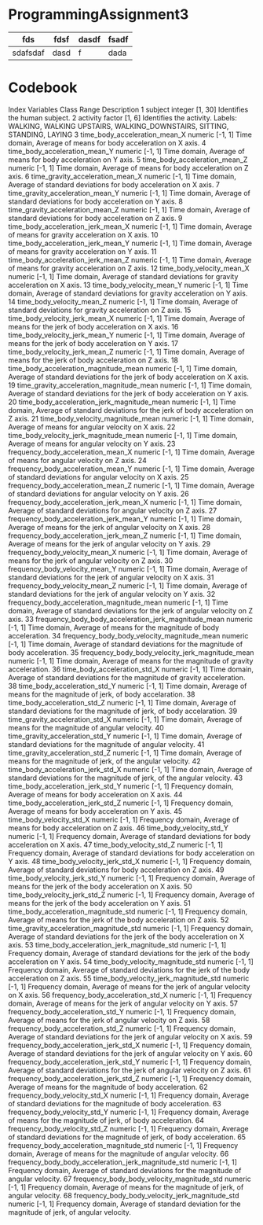 # ProgrammingAssignment3

|fds|fdsf|dasdf|fsadf|
|---|----|-----|-----|
|sdafsdaf|dasd|f|dada|sadf|

# Codebook
Index	Variables	Class	Range	Description
1	subject	integer	[1, 30]	Identifies the human subject.
2	activity	factor	[1, 6]	Identifies the activity. Labels: WALKING, WALKING UPSTAIRS, WALKING_DOWNSTAIRS, SITTING, STANDING, LAYING
3	time_body_acceleration_mean_X	numeric	[-1, 1]	Time domain, Average of means for body acceleration on X axis.
4	time_body_acceleration_mean_Y	numeric	[-1, 1]	Time domain, Average of means for body acceleration on Y axis.
5	time_body_acceleration_mean_Z	numeric	[-1, 1]	Time domain, Average of means for body acceleration on Z axis.
6	time_gravity_acceleration_mean_X	numeric	[-1, 1]	Time domain, Average of standard deviations for body acceleration on X axis.
7	time_gravity_acceleration_mean_Y	numeric	[-1, 1]	Time domain, Average of standard deviations for body acceleration on Y axis.
8	time_gravity_acceleration_mean_Z	numeric	[-1, 1]	Time domain, Average of standard deviations for body acceleration on Z axis.
9	time_body_acceleration_jerk_mean_X	numeric	[-1, 1]	Time domain, Average of means for gravity acceleration on X axis.
10	time_body_acceleration_jerk_mean_Y	numeric	[-1, 1]	Time domain, Average of means for gravity acceleration on Y axis.
11	time_body_acceleration_jerk_mean_Z	numeric	[-1, 1]	Time domain, Average of means for gravity acceleration on Z axis.
12	time_body_velocity_mean_X	numeric	[-1, 1]	Time domain, Average of standard deviations for gravity acceleration on X axis.
13	time_body_velocity_mean_Y	numeric	[-1, 1]	Time domain, Average of standard deviations for gravity acceleration on Y axis.
14	time_body_velocity_mean_Z	numeric	[-1, 1]	Time domain, Average of standard deviations for gravity acceleration on Z axis.
15	time_body_velocity_jerk_mean_X	numeric	[-1, 1]	Time domain, Average of means for the jerk of body acceleration on X axis.
16	time_body_velocity_jerk_mean_Y	numeric	[-1, 1]	Time domain, Average of means for the jerk of body acceleration on Y axis.
17	time_body_velocity_jerk_mean_Z	numeric	[-1, 1]	Time domain, Average of means for the jerk of body acceleration on Z axis.
18	time_body_acceleration_magnitude_mean	numeric	[-1, 1]	Time domain, Average of standard deviations for the jerk of body acceleration on X axis.
19	time_gravity_acceleration_magnitude_mean	numeric	[-1, 1]	Time domain, Average of standard deviations for the jerk of body acceleration on Y axis.
20	time_body_acceleration_jerk_magnitude_mean	numeric	[-1, 1]	Time domain, Average of standard deviations for the jerk of body acceleration on Z axis.
21	time_body_velocity_magnitude_mean	numeric	[-1, 1]	Time domain, Average of means for angular velocity on X axis.
22	time_body_velocity_jerk_magnitude_mean	numeric	[-1, 1]	Time domain, Average of means for angular velocity on Y axis.
23	frequency_body_acceleration_mean_X	numeric	[-1, 1]	Time domain, Average of means for angular velocity on Z axis.
24	frequency_body_acceleration_mean_Y	numeric	[-1, 1]	Time domain, Average of standard deviations for angular velocity on X axis.
25	frequency_body_acceleration_mean_Z	numeric	[-1, 1]	Time domain, Average of standard deviations for angular velocity on Y axis.
26	frequency_body_acceleration_jerk_mean_X	numeric	[-1, 1]	Time domain, Average of standard deviations for angular velocity on Z axis.
27	frequency_body_acceleration_jerk_mean_Y	numeric	[-1, 1]	Time domain, Average of means for the jerk of angular velocity on X axis.
28	frequency_body_acceleration_jerk_mean_Z	numeric	[-1, 1]	Time domain, Average of means for the jerk of angular velocity on Y axis.
29	frequency_body_velocity_mean_X	numeric	[-1, 1]	Time domain, Average of means for the jerk of angular velocity on Z axis.
30	frequency_body_velocity_mean_Y	numeric	[-1, 1]	Time domain, Average of standard deviations for the jerk of angular velocity on X axis.
31	frequency_body_velocity_mean_Z	numeric	[-1, 1]	Time domain, Average of standard deviations for the jerk of angular velocity on Y axis.
32	frequency_body_acceleration_magnitude_mean	numeric	[-1, 1]	Time domain, Average of standard deviations for the jerk of angular velocity on Z axis.
33	frequency_body_body_acceleration_jerk_magnitude_mean	numeric	[-1, 1]	Time domain, Average of means for the magnitude of body acceleration.
34	frequency_body_body_velocity_magnitude_mean	numeric	[-1, 1]	Time domain, Average of standard deviations for the magnitude of body acceleration.
35	frequency_body_body_velocity_jerk_magnitude_mean	numeric	[-1, 1]	Time domain, Average of means for the magnitude of gravity acceleration.
36	time_body_acceleration_std_X	numeric	[-1, 1]	Time domain, Average of standard deviations for the magnitude of gravity acceleration.
38	time_body_acceleration_std_Y	numeric	[-1, 1]	Time domain, Average of means for the magnitude of jerk, of body accelaration.
38	time_body_acceleration_std_Z	numeric	[-1, 1]	Time domain, Average of standard deviations for the magnitude of jerk, of body accelaration.
39	time_gravity_acceleration_std_X	numeric	[-1, 1]	Time domain, Average of means for the magnitude of angular velocity.
40	time_gravity_acceleration_std_Y	numeric	[-1, 1]	Time domain, Average of standard deviations for the magnitude of angular velocity.
41	time_gravity_acceleration_std_Z	numeric	[-1, 1]	Time domain, Average of means for the magnitude of jerk, of the angular velocity.
42	time_body_acceleration_jerk_std_X	numeric	[-1, 1]	Time domain, Average of standard deviations for the magnitude of jerk, of the angular velocity.
43	time_body_acceleration_jerk_std_Y	numeric	[-1, 1]	Frequency domain, Average of means for body acceleration on X axis.
44	time_body_acceleration_jerk_std_Z	numeric	[-1, 1]	Frequency domain, Average of means for body acceleration on Y axis.
45	time_body_velocity_std_X	numeric	[-1, 1]	Frequency domain, Average of means for body acceleration on Z axis.
46	time_body_velocity_std_Y	numeric	[-1, 1]	Frequency domain, Average of standard deviations for body acceleration on X axis.
47	time_body_velocity_std_Z	numeric	[-1, 1]	Frequency domain, Average of standard deviations for body acceleration on Y axis.
48	time_body_velocity_jerk_std_X	numeric	[-1, 1]	Frequency domain, Average of standard deviations for body acceleration on Z axis.
49	time_body_velocity_jerk_std_Y	numeric	[-1, 1]	Frequency domain, Average of means for the jerk of the body acceleration on X axis.
50	time_body_velocity_jerk_std_Z	numeric	[-1, 1]	Frequency domain, Average of means for the jerk of the body acceleration on Y axis.
51	time_body_acceleration_magnitude_std	numeric	[-1, 1]	Frequency domain, Average of means for the jerk of the body acceleration on Z axis.
52	time_gravity_acceleration_magnitude_std	numeric	[-1, 1]	Frequency domain, Average of standard deviations for the jerk of the body acceleration on X axis.
53	time_body_acceleration_jerk_magnitude_std	numeric	[-1, 1]	Frequency domain, Average of standard deviations for the jerk of the body acceleration on Y axis.
54	time_body_velocity_magnitude_std	numeric	[-1, 1]	Frequency domain, Average of standard deviations for the jerk of the body acceleration on Z axis.
55	time_body_velocity_jerk_magnitude_std	numeric	[-1, 1]	Frequency domain, Average of means for the jerk of angular velocity on X axis.
56	frequency_body_acceleration_std_X	numeric	[-1, 1]	Frequency domain, Average of means for the jerk of angular velocity on Y axis.
57	frequency_body_acceleration_std_Y	numeric	[-1, 1]	Frequency domain, Average of means for the jerk of angular velocity on Z axis.
58	frequency_body_acceleration_std_Z	numeric	[-1, 1]	Frequency domain, Average of standard deviations for the jerk of angular velocity on X axis.
59	frequency_body_acceleration_jerk_std_X	numeric	[-1, 1]	Frequency domain, Average of standard deviations for the jerk of angular velocity on Y axis.
60	frequency_body_acceleration_jerk_std_Y	numeric	[-1, 1]	Frequency domain, Average of standard deviations for the jerk of angular velocity on Z axis.
61	frequency_body_acceleration_jerk_std_Z	numeric	[-1, 1]	Frequency domain, Average of means for the magnitude of body acceleration.
62	frequency_body_velocity_std_X	numeric	[-1, 1]	Frequency domain, Average of standard deviations for the magnitude of body acceleration.
63	frequency_body_velocity_std_Y	numeric	[-1, 1]	Frequency domain, Average of means for the magnitude of jerk, of body acceleration.
64	frequency_body_velocity_std_Z	numeric	[-1, 1]	Frequency domain, Average of standard deviations for the magnitude of jerk, of body acceleration.
65	frequency_body_acceleration_magnitude_std	numeric	[-1, 1]	Frequency domain, Average of means for the magnitude of angular velocity.
66	frequency_body_body_acceleration_jerk_magnitude_std	numeric	[-1, 1]	Frequency domain, Average of standard deviations for the magnitude of angular velocity.
67	frequency_body_body_velocity_magnitude_std	numeric	[-1, 1]	Frequency domain, Average of means for the magnitude of jerk, of angular velocity.
68	frequency_body_body_velocity_jerk_magnitude_std	numeric	[-1, 1]	Frequency domain, Average of standard deviation for the magnitude of jerk, of angular velocity.

